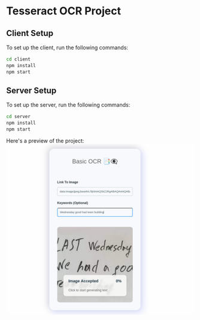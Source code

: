 # Tesseract OCR Project

## Client Setup

To set up the client, run the following commands:

```sh
cd client
npm install
npm start
```

## Server Setup

To set up the server, run the following commands:

```sh
cd server
npm install
npm start
```

Here's a preview of the project:
<img src="./client/public/img.png"/>
